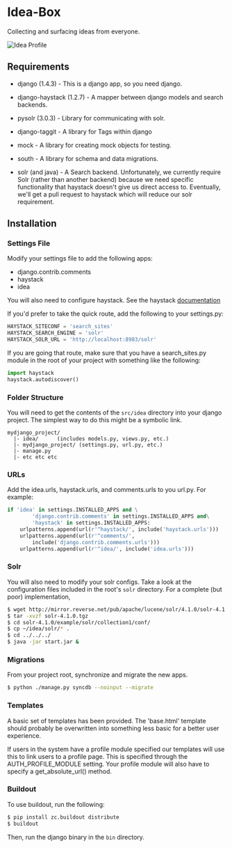 # Idea-Box

Collecting and surfacing ideas from everyone.

![Idea Profile](https://raw.github.com/cfpb/idea-box/master/doc/images/profile.png)

## Requirements
* django (1.4.3) - This is a django app, so you need django.
* django-haystack (1.2.7) - A mapper between django models and search
backends.
* pysolr (3.0.3) - Library for communicating with solr.
* django-taggit - A library for Tags within django
* mock - A library for creating mock objects for testing. 
* south - A library for schema and data migrations. 

* solr (and java) - A Search backend. Unfortunately, we currently require
Solr (rather than another backend) because we need specific functionality
that haystack doesn't give us direct access to. Eventually, we'll get a
pull request to haystack which will reduce our solr requirement.

## Installation

### Settings File
Modify your settings file to add the following apps:
* django.contrib.comments
* haystack
* idea

You will also need to configure haystack. See the haystack
[documentation](http://django-haystack.readthedocs.org/en/v1.2.7/tutorial.html#configuration)

If you'd prefer to take the quick route, add the following to your
settings.py:
```python
HAYSTACK_SITECONF = 'search_sites'
HAYSTACK_SEARCH_ENGINE = 'solr'
HAYSTACK_SOLR_URL = 'http://localhost:8983/solr'
```

If you are going that route, make sure that you have a search_sites.py
module in the root of your project with something like the following:

```python
import haystack
haystack.autodiscover()
```

### Folder Structure

You will need to get the contents of the ```src/idea``` directory into
your django project. The simplest way to do this might be a symbolic
link.

```
mydjango_project/
  |- idea/      (includes models.py, views.py, etc.)
  |- mydjango_project/ (settings.py, url.py, etc.)
  |- manage.py
  |- etc etc etc
```

### URLs

Add the idea.urls, haystack.urls, and comments.urls to you url.py. For 
example:

```python
if 'idea' in settings.INSTALLED_APPS and \
        'django.contrib.comments' in settings.INSTALLED_APPS and\
        'haystack' in settings.INSTALLED_APPS:
    urlpatterns.append(url(r'^haystack/', include('haystack.urls')))
    urlpatterns.append(url(r'^comments/',
        include('django.contrib.comments.urls')))
    urlpatterns.append(url(r'^idea/', include('idea.urls')))
```

### Solr

You will also need to modify your solr configs. Take a look at the
configuration files included in the root's ```solr``` directory. For a
complete (but poor) implementation,

```bash
$ wget http://mirror.reverse.net/pub/apache/lucene/solr/4.1.0/solr-4.1.0.tgz
$ tar -xvzf solr-4.1.0.tgz
$ cd solr-4.1.0/example/solr/collection1/conf/
$ cp ~/idea/solr/* .
$ cd ../../../
$ java -jar start.jar &
```

### Migrations

From your project root, synchronize and migrate the new apps.

```bash
$ python ./manage.py syncdb --noinput --migrate
```

### Templates

A basic set of templates has been provided. The 'base.html' template should
probably be overwritten into something less basic for a better user experience. 

If users in the system have a profile module specified our templates will use
this to link users to a profile page.  This is specified through the
AUTH_PROFILE_MODULE setting. Your profile module will also have to specify a
get_absolute_url() method.

### Buildout
To use buildout, run the following:
```bash
$ pip install zc.buildout distribute
$ buildout
```
Then, run the django binary in the ```bin``` directory.

